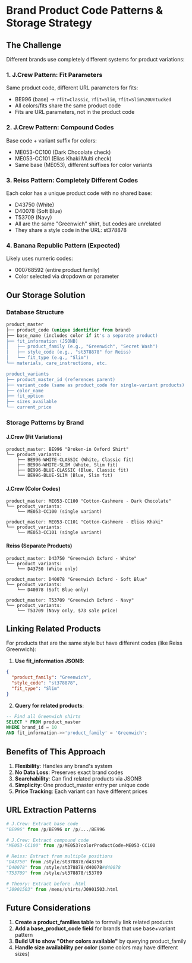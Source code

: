 # Brand Product Code Patterns & Storage Strategy

## The Challenge

Different brands use completely different systems for product variations:

### 1. **J.Crew Pattern: Fit Parameters**
Same product code, different URL parameters for fits:
- BE996 (base) → `?fit=Classic`, `?fit=Slim`, `?fit=Slim%20Untucked`
- All colors/fits share the same product code
- Fits are URL parameters, not in the product code

### 2. **J.Crew Pattern: Compound Codes**
Base code + variant suffix for colors:
- ME053-CC100 (Dark Chocolate check)
- ME053-CC101 (Elias Khaki Multi check)
- Same base (ME053), different suffixes for color variants

### 3. **Reiss Pattern: Completely Different Codes**
Each color has a unique product code with no shared base:
- D43750 (White)
- D40078 (Soft Blue)
- T53709 (Navy)
- All are the same "Greenwich" shirt, but codes are unrelated
- They share a style code in the URL: st378878

### 4. **Banana Republic Pattern** (Expected)
Likely uses numeric codes:
- 000768592 (entire product family)
- Color selected via dropdown or parameter

## Our Storage Solution

### Database Structure

```sql
product_master
├── product_code (unique identifier from brand)
├── base_name (includes color if it's a separate product)
├── fit_information (JSONB)
│   ├── product_family (e.g., "Greenwich", "Secret Wash")
│   ├── style_code (e.g., "st378878" for Reiss)
│   └── fit_type (e.g., "Slim")
└── materials, care_instructions, etc.

product_variants
├── product_master_id (references parent)
├── variant_code (same as product_code for single-variant products)
├── color_name
├── fit_option
├── sizes_available
└── current_price
```

### Storage Patterns by Brand

#### J.Crew (Fit Variations)
```
product_master: BE996 "Broken-in Oxford Shirt"
└── product_variants:
    ├── BE996-WHITE-CLASSIC (White, Classic fit)
    ├── BE996-WHITE-SLIM (White, Slim fit)
    ├── BE996-BLUE-CLASSIC (Blue, Classic fit)
    └── BE996-BLUE-SLIM (Blue, Slim fit)
```

#### J.Crew (Color Codes)
```
product_master: ME053-CC100 "Cotton-Cashmere - Dark Chocolate"
└── product_variants:
    └── ME053-CC100 (single variant)

product_master: ME053-CC101 "Cotton-Cashmere - Elias Khaki"
└── product_variants:
    └── ME053-CC101 (single variant)
```

#### Reiss (Separate Products)
```
product_master: D43750 "Greenwich Oxford - White"
└── product_variants:
    └── D43750 (White only)

product_master: D40078 "Greenwich Oxford - Soft Blue"
└── product_variants:
    └── D40078 (Soft Blue only)

product_master: T53709 "Greenwich Oxford - Navy"
└── product_variants:
    └── T53709 (Navy only, $73 sale price)
```

## Linking Related Products

For products that are the same style but have different codes (like Reiss Greenwich):

1. **Use fit_information JSONB**:
```json
{
  "product_family": "Greenwich",
  "style_code": "st378878",
  "fit_type": "Slim"
}
```

2. **Query for related products**:
```sql
-- Find all Greenwich shirts
SELECT * FROM product_master 
WHERE brand_id = 10 
AND fit_information->>'product_family' = 'Greenwich';
```

## Benefits of This Approach

1. **Flexibility**: Handles any brand's system
2. **No Data Loss**: Preserves exact brand codes
3. **Searchability**: Can find related products via JSONB
4. **Simplicity**: One product_master entry per unique code
5. **Price Tracking**: Each variant can have different prices

## URL Extraction Patterns

```python
# J.Crew: Extract base code
"BE996" from /p/BE996 or /p/.../BE996

# J.Crew: Extract compound code
"ME053-CC100" from /p/ME053?colorProductCode=ME053-CC100

# Reiss: Extract from multiple positions
"D43750" from /style/st378878/d43750
"D40078" from /style/st378878/d40078#d40078
"T53709" from /style/st378878/t53709

# Theory: Extract before .html
"J0901503" from /mens/shirts/J0901503.html
```

## Future Considerations

1. **Create a product_families table** to formally link related products
2. **Add a base_product_code field** for brands that use base+variant pattern
3. **Build UI to show "Other colors available"** by querying product_family
4. **Handle size availability per color** (some colors may have different sizes)
